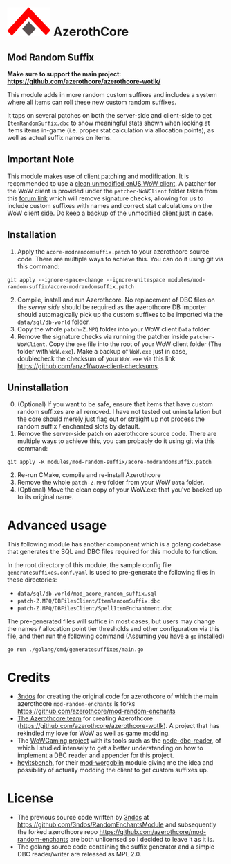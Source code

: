 # ![logo](https://raw.githubusercontent.com/azerothcore/azerothcore.github.io/master/images/logo-github.png) AzerothCore
## Mod Random Suffix

<!-- TODO: Do up badge again -->
<!-- - Latest build status with azerothcore: [![Build Status](https://github.com/azerothcore/mod-random-enchants/workflows/core-build/badge.svg?branch=master&event=push)](https://github.com/azerothcore/mod-random-enchants) -->

<b>Make sure to support the main project:
https://github.com/azerothcore/azerothcore-wotlk/</b>

This module adds in more random custom suffixes and includes a system where all items can roll these new custom random suffixes.

It taps on several patches on both the server-side and client-side to get `ItemRandomSuffix.dbc` to show meaningful stats shown when looking at items items in-game (i.e. proper stat calculation via allocation points), as well as actual suffix names on items.

## Important Note
This module makes use of client patching and modification. It is recommended to use a [clean unmodified enUS WoW client](https://www.chromiecraft.com/en/downloads/). A patcher for the WoW client is provided under the `patcher-WoWClient` folder taken from this [forum link](https://model-changing.net/index.php?app=downloads&module=downloads&controller=view&id=314&tab=details) which will remove signature checks, allowing for us to include custom suffixes with names and correct stat calculations on the WoW client side. Do keep a backup of the unmodified client just in case.

## Installation
1. Apply the `acore-modrandomsuffix.patch` to your azerothcore source code. There are multiple ways to achieve this. You can do it using git via this command:
```
git apply --ignore-space-change --ignore-whitespace modules/mod-random-suffix/acore-modrandomsuffix.patch
```
2. Compile, install and run Azerothcore. No replacement of DBC files on the *server side* should be required as the azerothcore DB importer should automagically pick up the custom suffixes to be imported via the `data/sql/db-world` folder.
3. Copy the whole `patch-Z.MPQ` folder into your WoW client `Data` folder.
4. Remove the signature checks via running the patcher inside `patcher-WoWClient`. Copy the `exe` file into the root of your WoW client folder (The folder with `WoW.exe`). Make a backup of `WoW.exe` just in case, doublecheck the checksum of your `WoW.exe` via this link https://github.com/anzz1/wow-client-checksums.

## Uninstallation
0. (Optional) If you want to be safe, ensure that items that have custom random suffixes are all removed. I have not tested out uninstallation but the core should merely just flag out or straight up not process the random suffix / enchanted slots by default.
1. Remove the server-side patch on azerothcore source code. There are multiple ways to achieve this, you can probably do it using git via this command:
```
git apply -R modules/mod-random-suffix/acore-modrandomsuffix.patch
```
2. Re-run CMake, compile and re-install Azerothcore
3. Remove the whole `patch-Z.MPQ` folder from your WoW `Data` folder.
4. (Optional) Move the clean copy of your WoW.exe that you've backed up to its original name.

# Advanced usage

This following module has another component which is a golang codebase that generates the SQL and DBC files required for this module to function.

In the root directory of this module, the sample config file `generatesuffixes.conf.yaml` is used to pre-generate the following files in these directories:
- `data/sql/db-world/mod_acore_random_suffix.sql`
- `patch-Z.MPQ/DBFilesClient/ItemRandomSuffix.dbc`
- `patch-Z.MPQ/DBFilesClient/SpellItemEnchantment.dbc`

The pre-generated files will suffice in most cases, but users may change the names / allocation point tier thresholds and other configuration via this file, and then run the following command (Assuming you have a `go` installed)

```
go run ./golang/cmd/generatesuffixes/main.go
```

# Credits
- [3ndos](https://github.com/3ndos) for creating the original code for azerothcore of which the main azerothcore `mod-random-enchants` is forks https://github.com/azerothcore/mod-random-enchants
- [The Azerothcore team](https://github.com/azerothcore/) for creating Azerothcore (https://github.com/azerothcore/azerothcore-wotlk). A project that has rekindled my love for WoW as well as game modding.
- The [WoWGaming project](https://wowgaming.github.io/about-us/) with its tools such as the [node-dbc-reader](https://github.com/wowgaming/node-dbc-reader), of which I studied intensely to get a better understanding on how to implement a DBC reader and appender for this project.
- [heyitsbench](https://github.com/heyitsbench), for their [mod-worgoblin](https://github.com/heyitsbench/mod-worgoblin) module giving me the idea and possibility of actually modding the client to get custom suffixes up.

# License
- The previous source code written by [3ndos](https://github.com/3ndos) at https://github.com/3ndos/RandomEnchantsModule and subsequently the forked azerothcore repo https://github.com/azerothcore/mod-random-enchants are both unlicensed so I decided to leave it as it is.
- The golang source code containing the suffix generator and a simple DBC reader/writer are released as MPL 2.0.
